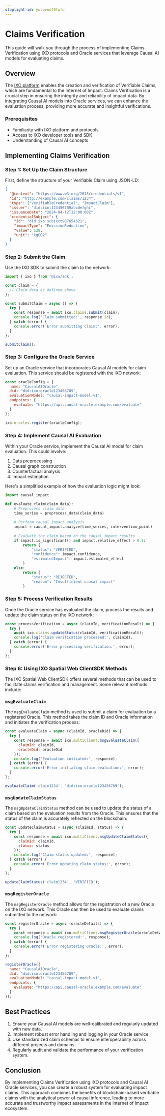 ```yaml
---
stoplight-id: yuspvud49fwfu
---
```


# Claims Verification

This guide will walk you through the process of implementing Claims Verification using IXO protocols and Oracle services that leverage Causal AI models for evaluating claims.

## Overview

The [IXO platform](https://www.ixo.world) enables the creation and verification of Verifiable Claims, which are fundamental to the Internet of Impact. Claims Verification is a crucial step in ensuring the integrity and reliability of impact data. By integrating Causal AI models into Oracle services, we can enhance the evaluation process, providing more accurate and insightful verifications.

### Prerequisites

- Familiarity with IXO platform and protocols
- Access to IXO developer tools and SDK
- Understanding of Causal AI concepts

## Implementing Claims Verification

### Step 1: Set Up the Claim Structure

First, define the structure of your Verifiable Claim using JSON-LD:

```json
{
  "@context": "https://www.w3.org/2018/credentials/v1",
  "id": "http://example.com/claims/1234",
  "type": ["VerifiableCredential", "ImpactClaim"],
  "issuer": "did:ixo:123456789abcdefghi",
  "issuanceDate": "2024-04-12T12:00:00Z",
  "credentialSubject": {
    "id": "did:ixo:subject987654321",
    "impactType": "EmissionReduction",
    "value": 128,
    "unit": "kgCO2"
  }
}
```

### Step 2: Submit the Claim

Use the IXO SDK to submit the claim to the network:

```javascript
import { ixo } from '@ixo/sdk';

const claim = {
  // Claim data as defined above
};

const submitClaim = async () => {
  try {
    const response = await ixo.claims.submit(claim);
    console.log('Claim submitted:', response.id);
  } catch (error) {
    console.error('Error submitting claim:', error);
  }
};

submitClaim();
```

### Step 3: Configure the Oracle Service

Set up an Oracle service that incorporates Causal AI models for claim evaluation. This service should be registered with the IXO network:

```javascript
const oracleConfig = {
  name: "CausalAIOracle",
  did: "did:ixo:oracle123456789",
  evaluationModel: "causal-impact-model-v1",
  endpoints: {
    evaluate: "https://api.causal-oracle.example.com/evaluate"
  }
};

ixo.oracles.register(oracleConfig);
```

### Step 4: Implement Causal AI Evaluation

Within your Oracle service, implement the Causal AI model for claim evaluation. This could involve:

1. Data preprocessing
2. Causal graph construction
3. Counterfactual analysis
4. Impact estimation

Here's a simplified example of how the evaluation logic might look:

```python
import causal_impact

def evaluate_claim(claim_data):
    # Preprocess claim data
    time_series = preprocess_data(claim_data)
    
    # Perform causal impact analysis
    impact = causal_impact.analyze(time_series, intervention_point)
    
    # Evaluate the claim based on the causal impact results
    if impact.is_significant() and impact.relative_effect > 0.1:
        return {
            "status": "VERIFIED",
            "confidence": impact.confidence,
            "estimatedImpact": impact.estimated_effect
        }
    else:
        return {
            "status": "REJECTED",
            "reason": "Insufficient causal impact"
        }
```

### Step 5: Process Verification Results

Once the Oracle service has evaluated the claim, process the results and update the claim status on the IXO network:

```javascript
const processVerification = async (claimId, verificationResult) => {
  try {
    await ixo.claims.updateStatus(claimId, verificationResult);
    console.log('Claim verification processed:', claimId);
  } catch (error) {
    console.error('Error processing verification:', error);
  }
};
```

### Step 6: Using IXO Spatial Web ClientSDK Methods

The IXO Spatial Web ClientSDK offers several methods that can be used to facilitate claims verification and management. Some relevant methods include:

### `msgEvaluateClaim`

The `msgEvaluateClaim` method is used to submit a claim for evaluation by a registered Oracle. This method takes the claim ID and Oracle information and initiates the verification process:

```javascript
const evaluateClaim = async (claimId, oracleDid) => {
  try {
    const response = await ixo.multiClient.msgEvaluateClaim({
      claimId: claimId,
      oracleDid: oracleDid
    });
    console.log('Evaluation initiated:', response);
  } catch (error) {
    console.error('Error initiating claim evaluation:', error);
  }
};

evaluateClaim('claim1234', 'did:ixo:oracle123456789');
```

### `msgUpdateClaimStatus`

The `msgUpdateClaimStatus` method can be used to update the status of a claim based on the evaluation results from the Oracle. This ensures that the status of the claim is accurately reflected on the blockchain:

```javascript
const updateClaimStatus = async (claimId, status) => {
  try {
    const response = await ixo.multiClient.msgUpdateClaimStatus({
      claimId: claimId,
      status: status
    });
    console.log('Claim status updated:', response);
  } catch (error) {
    console.error('Error updating claim status:', error);
  }
};

updateClaimStatus('claim1234', 'VERIFIED');
```

### `msgRegisterOracle`

The `msgRegisterOracle` method allows for the registration of a new Oracle on the IXO network. This Oracle can then be used to evaluate claims submitted to the network:

```javascript
const registerOracle = async (oracleDetails) => {
  try {
    const response = await ixo.multiClient.msgRegisterOracle(oracleDetails);
    console.log('Oracle registered:', response);
  } catch (error) {
    console.error('Error registering Oracle:', error);
  }
};

registerOracle({
  name: "CausalAIOracle",
  did: "did:ixo:oracle123456789",
  evaluationModel: "causal-impact-model-v1",
  endpoints: {
    evaluate: "https://api.causal-oracle.example.com/evaluate"
  }
});
```

## Best Practices

1. Ensure your Causal AI models are well-calibrated and regularly updated with new data.
2. Implement robust error handling and logging in your Oracle service.
3. Use standardized claim schemas to ensure interoperability across different projects and domains.
4. Regularly audit and validate the performance of your verification system.

## Conclusion

By implementing Claims Verification using IXO protocols and Causal AI Oracle services, you can create a robust system for evaluating impact claims. This approach combines the benefits of blockchain-based verifiable claims with the analytical power of causal inference, leading to more accurate and trustworthy impact assessments in the Internet of Impact ecosystem.


